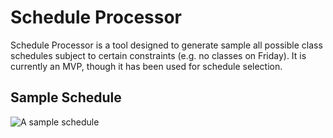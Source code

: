# Schedule Processor

Schedule Processor is a tool designed to generate sample all possible class schedules subject to certain constraints (e.g. no classes on Friday).
It is currently an MVP, though it has been used for schedule selection.

## Sample Schedule
![A sample schedule](https://user-images.githubusercontent.com/33105645/209009664-a35bb93c-75ee-400b-9600-8adcec78accc.png)
